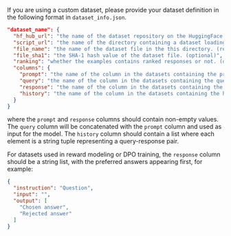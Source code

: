 If you are using a custom dataset, please provide your dataset definition in the following format in `dataset_info.json`.

```json
"dataset_name": {
  "hf_hub_url": "the name of the dataset repository on the HuggingFace hub. (if specified, ignore below 3 arguments)",
  "script_url": "the name of the directory containing a dataset loading script. (if specified, ignore below 2 arguments)",
  "file_name": "the name of the dataset file in the this directory. (required if above are not specified)",
  "file_sha1": "the SHA-1 hash value of the dataset file. (optional)",
  "ranking": "whether the examples contains ranked responses or not. (default: false)",
  "columns": {
    "prompt": "the name of the column in the datasets containing the prompts. (default: instruction)",
    "query": "the name of the column in the datasets containing the queries. (default: input)",
    "response": "the name of the column in the datasets containing the responses. (default: output)",
    "history": "the name of the column in the datasets containing the history of chat. (default: None)"
  }
}
```

where the `prompt` and `response` columns should contain non-empty values. The `query` column will be concatenated with the `prompt` column and used as input for the model. The `history` column should contain a list where each element is a string tuple representing a query-response pair.

For datasets used in reward modeling or DPO training, the `response` column should be a string list, with the preferred answers appearing first, for example:

```json
{
  "instruction": "Question",
  "input": "",
  "output": [
    "Chosen answer",
    "Rejected answer"
  ]
}
```